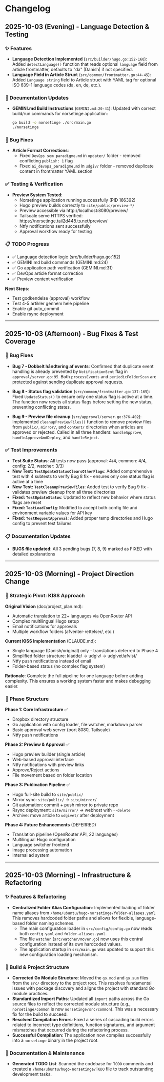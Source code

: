 # Changelog

## 2025-10-03 (Evening) - Language Detection & Testing

### ✨ Features

*   **Language Detection Implemented** (`src/builder/hugo.go:152-160`): Added `detectLanguage()` function that reads optional `language` field from article frontmatter, defaults to "da" (Danish) if not specified.
*   **Language Field in Article Struct** (`src/common/frontmatter.go:44-45`): Added `Language string` field to Article struct with YAML tag for optional ISO 639-1 language codes (da, en, de, etc.).

### 📝 Documentation Updates

*   **GEMINI.md Build Instructions** (`GEMINI.md:20-41`): Updated with correct build/run commands for norsetinge application:
    ```bash
    go build -o norsetinge ./src/main.go
    ./norsetinge
    ```

### 🐛 Bug Fixes

*   **Article Format Corrections**:
    *   Fixed `DevOps som paradigme.md` in `opdater/` folder - removed conflicting `publish: 1` flag
    *   Fixed `ai_devops_paradigme.md` in `udgiv/` folder - removed duplicate content in frontmatter YAML section

### ✅ Testing & Verification

*   **Preview System Tested**:
    *   Norsetinge application running successfully (PID 166392)
    *   Hugo preview builds correctly to `site/public/preview-*/`
    *   Preview accessible via http://localhost:8080/preview/
    *   Tailscale serve HTTPS verified: https://norsetinge.tail2d448.ts.net/preview/
    *   Ntfy notifications sent successfully
    *   Approval workflow ready for testing

### 📋 TODO Progress

*   ✅ Language detection logic (src/builder/hugo.go:152)
*   ✅ GEMINI.md build commands (GEMINI.md:24)
*   ✅ Go application path verification (GEMINI.md:31)
*   ✅ DevOps article format correction
*   ✅ Preview content verification

**Next Steps**:
*   Test godkendelse (approval) workflow
*   Test 4-5 artikler gennem hele pipeline
*   Enable git auto_commit
*   Enable rsync deployment

---

## 2025-10-03 (Afternoon) - Bug Fixes & Test Coverage

### 🐛 Bug Fixes

*   **Bug 7 - Dobbelt håndtering af events**: Confirmed that duplicate event handling is already prevented by `NotificationSent` flag in `approval/server.go:95`. Both `processEvents` and `periodicFolderScan` are protected against sending duplicate approval requests.

*   **Bug 8 - Status flag validation** (`src/common/frontmatter.go:137-165`): Fixed `UpdateStatus()` to ensure only one status flag is active at a time. The function now resets all status flags before setting the new status, preventing conflicting states.

*   **Bug 9 - Preview file cleanup** (`src/approval/server.go:376-402`): Implemented `cleanupPreviewFiles()` function to remove preview files from `public/`, `mirror/`, and `content/` directories when articles are approved or rejected. Called in all three handlers: `handleApprove`, `handleApproveAndDeploy`, and `handleReject`.

### ✅ Test Improvements

*   **Test Suite Status**: All tests now pass (approval: 4/4, common: 4/4, config: 2/2, watcher: 3/3)
*   **New Test: `TestUpdateStatusClearsOtherFlags`**: Added comprehensive test with 4 subtests to verify Bug 8 fix - ensures only one status flag is active at a time
*   **New Test: `TestCleanupPreviewFiles`**: Added test to verify Bug 9 fix - validates preview cleanup from all three directories
*   **Fixed: `TestUpdateStatus`**: Updated to reflect new behavior where status flags are reset
*   **Fixed: `TestLoadConfig`**: Modified to accept both config file and environment variable values for API key
*   **Fixed: `TestRequestApproval`**: Added proper temp directories and Hugo config to prevent test failures

### 📋 Documentation Updates

*   **BUGS file updated**: All 3 pending bugs (7, 8, 9) marked as FIXED with detailed explanations

---

## 2025-10-03 (Morning) - Project Direction Change

### 🎯 Strategic Pivot: KISS Approach

**Original Vision** (doc/project_plan.md):
- Automatic translation to 22+ languages via OpenRouter API
- Complex multilingual Hugo setup
- Email notifications for approvals
- Multiple workflow folders (afventer-rettelser/, etc.)

**Current KISS Implementation** (CLAUDE.md):
- Single language (Danish/original) only - translations deferred to Phase 4
- Simplified folder structure: kladde/ → udgiv/ → udgivet/afvist/
- Ntfy push notifications instead of email
- Folder-based status (no complex flag system)

**Rationale**: Complete the full pipeline for one language before adding complexity. This ensures a working system faster and makes debugging easier.

### 📐 Phase Structure

**Phase 1: Core Infrastructure** ✅
- Dropbox directory structure
- Go application with config loader, file watcher, markdown parser
- Basic approval web server (port 8080, Tailscale)
- Ntfy push notifications

**Phase 2: Preview & Approval** ✅
- Hugo preview builder (single article)
- Web-based approval interface
- Ntfy notifications with preview links
- Approve/Reject actions
- File movement based on folder location

**Phase 3: Publication Pipeline** ✅
- Hugo full-site build to `site/public/`
- Mirror sync: `site/public/` → `site/mirror/`
- Git automation: commit + push mirror to private repo
- Rsync deployment: `site/mirror/` → webhost with `--delete`
- Archive: move article to `udgivet/` after deployment

**Phase 4: Future Enhancements** (DEFERRED)
- Translation pipeline (OpenRouter API, 22 languages)
- Multilingual Hugo configuration
- Language switcher frontend
- Image processing automation
- Internal ad system

---

## 2025-10-03 (Morning) - Infrastructure & Refactoring

### ✨ Features & Refactoring

*   **Centralized Folder Alias Configuration**: Implemented loading of folder name aliases from `/home/ubuntu/hugo-norsetinge/folder-aliases.yaml`. This removes hardcoded folder paths and allows for flexible, language-based folder naming schemes.
    *   The main configuration loader in `src/config/config.go` now reads both `config.yaml` and `folder-aliases.yaml`.
    *   The file `watcher` (`src/watcher/mover.go`) now uses this central configuration instead of its own hardcoded values.
    *   The application startup in `src/main.go` was updated to support this new configuration loading mechanism.

### 🔧 Build & Project Structure

*   **Corrected Go Module Structure**: Moved the `go.mod` and `go.sum` files from the `src/` directory to the project root. This resolves fundamental issues with package discovery and aligns the project with standard Go module practices.
*   **Standardized Import Paths**: Updated all `import` paths across the Go source files to reflect the corrected module structure (e.g., `norsetinge/common` is now `norsetinge/src/common`). This was a necessary fix for the build to succeed.
*   **Resolved Compilation Errors**: Fixed a series of cascading build errors related to incorrect type definitions, function signatures, and argument mismatches that occurred during the refactoring process.
*   **Successful Compilation**: The application now compiles successfully into a `norsetinge` binary in the project root.

### 📝 Documentation & Maintenance

*   **Generated TODO List**: Scanned the codebase for `TODO` comments and created a `/home/ubuntu/hugo-norsetinge/TODO` file to track outstanding development tasks.
